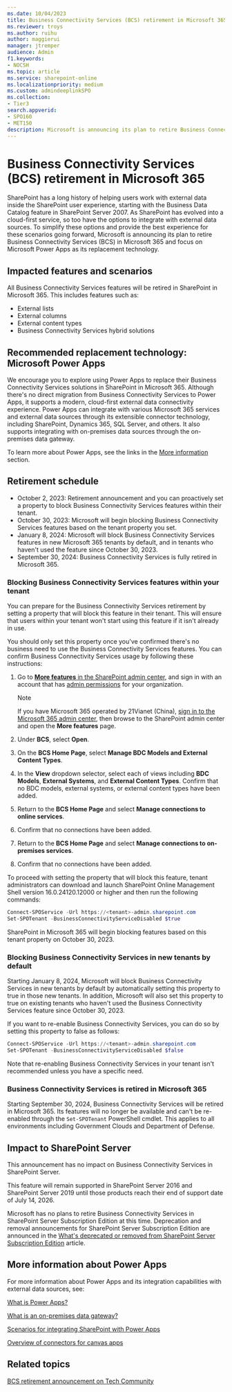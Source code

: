 ```yaml
---
ms.date: 10/04/2023
title: Business Connectivity Services (BCS) retirement in Microsoft 365
ms.reviewer: troys
ms.author: ruihu
author: maggierui
manager: jtremper
audience: Admin
f1.keywords:
- NOCSH
ms.topic: article
ms.service: sharepoint-online
ms.localizationpriority: medium
ms.custom: admindeeplinkSPO
ms.collection:
- Tier3
search.appverid:
- SPO160
- MET150
description: Microsoft is announcing its plan to retire Business Connectivity Services (BCS) in Microsoft 365 and focus on Microsoft Power Apps as its replacement technology.
---
```


# Business Connectivity Services (BCS) retirement in Microsoft 365

SharePoint has a long history of helping users work with external data inside the SharePoint user experience, starting with the Business Data Catalog feature in SharePoint Server 2007. As SharePoint has evolved into a cloud-first service, so too have the options to integrate with external data sources. To simplify these options and provide the best experience for these scenarios going forward, Microsoft is announcing its plan to retire Business Connectivity Services (BCS) in Microsoft 365 and focus on Microsoft Power Apps as its replacement technology.

## Impacted features and scenarios

All Business Connectivity Services features will be retired in SharePoint in Microsoft 365. This includes features such as:

- External lists
- External columns
- External content types
- Business Connectivity Services hybrid solutions

## Recommended replacement technology: Microsoft Power Apps

We encourage you to explore using Power Apps to replace their Business Connectivity Services solutions in SharePoint in Microsoft 365. Although there's no direct migration from Business Connectivity Services to Power Apps, it supports a modern, cloud-first external data connectivity experience. Power Apps can integrate with various Microsoft 365 services and external data sources through its extensible connector technology, including SharePoint, Dynamics 365, SQL Server, and others. It also supports integrating with on-premises data sources through the on-premises data gateway.

To learn more about Power Apps, see the links in the [More information](#more-information-about-power-apps) section.

## Retirement schedule

- October 2, 2023: Retirement announcement and you can proactively set a property to block Business Connectivity Services features within their tenant.
- October 30, 2023: Microsoft will begin blocking Business Connectivity Services features based on the tenant property you set.
- January 8, 2024: Microsoft will block Business Connectivity Services features in new Microsoft 365 tenants by default, and in tenants who haven't used the feature since October 30, 2023.
- September 30, 2024: Business Connectivity Services is fully retired in Microsoft 365.

### Blocking Business Connectivity Services features within your tenant

You can prepare for the Business Connectivity Services retirement by setting a property that will block this feature in their tenant. This will ensure that users within your tenant won't start using this feature if it isn't already in use.

You should only set this property once you've confirmed there's no business need to use the Business Connectivity Services features. You can confirm Business Connectivity Services usage by following these instructions:

1. Go to [**More features** in the SharePoint admin center](https://go.microsoft.com/fwlink/?linkid=2185077), and sign in with an account that has [admin permissions](sharepoint-admin-role.md) for your organization.
    > [!NOTE]
    > If you have Microsoft 365 operated by 21Vianet (China), [sign in to the Microsoft 365 admin center](https://go.microsoft.com/fwlink/?linkid=850627), then browse to the SharePoint admin center and open the **More features** page.

2. Under **BCS**, select **Open**.
3. On the **BCS Home Page**, select **Manage BDC Models and External Content Types**.
4. In the **View** dropdown selector, select each of views including **BDC Models**, **External Systems**, and **External Content Types**. Confirm that no BDC models, external systems, or external content types have been added.
5. Return to the **BCS Home Page** and select **Manage connections to online services**.
6. Confirm that no connections have been added.
7. Return to the **BCS Home Page** and select **Manage connections to on-premises services**.
8. Confirm that no connections have been added.

To proceed with setting the property that will block this feature, tenant administrators can download and launch SharePoint Online Management Shell version 16.0.24120.12000 or higher and then run the following commands:

```PowerShell
Connect-SPOService -Url https://<tenant>-admin.sharepoint.com
Set-SPOTenant -BusinessConnectivityServiceDisabled $true
```

SharePoint in Microsoft 365 will begin blocking features based on this tenant property on October 30, 2023.

### Blocking Business Connectivity Services in new tenants by default

Starting January 8, 2024, Microsoft will block Business Connectivity Services in new tenants by default by automatically setting this property to true in those new tenants. In addition, Microsoft will also set this property to true on existing tenants who haven't used the Business Connectivity Services feature since October 30, 2023.

If you want to re-enable Business Connectivity Services, you can do so by setting this property to false as follows:

```PowerShell
Connect-SPOService -Url https://<tenant>-admin.sharepoint.com
Set-SPOTenant -BusinessConnectivityServiceDisabled $false
```

Note that re-enabling Business Connectivity Services in your tenant isn't recommended unless you have a specific need.

### Business Connectivity Services is retired in Microsoft 365

Starting September 30, 2024, Business Connectivity Services will be retired in Microsoft 365. Its features will no longer be available and can't be re-enabled through the ``Set-SPOTenant`` PowerShell cmdlet. This applies to all environments including Government Clouds and Department of Defense.

## Impact to SharePoint Server

This announcement has no impact on Business Connectivity Services in SharePoint Server.

This feature will remain supported in SharePoint Server 2016 and SharePoint Server 2019 until those products reach their end of support date of July 14, 2026.

Microsoft has no plans to retire Business Connectivity Services in SharePoint Server Subscription Edition at this time. Deprecation and removal announcements for SharePoint Server Subscription Edition are announced in the [What's deprecated or removed from SharePoint Server Subscription Edition](../SharePointServer/what-s-new/what-s-deprecated-or-removed-from-SharePoint-Server-Subscription-Edition.md) article.

## More information about Power Apps

For more information about Power Apps and its integration capabilities with external data sources, see:

[What is Power Apps?](/power-apps/powerapps-overview)

[What is an on-premises data gateway?](/power-apps/maker/canvas-apps/gateway-reference)

[Scenarios for integrating SharePoint with Power Apps](/power-apps/maker/canvas-apps/sharepoint/scenarios-intro)

[Overview of connectors for canvas apps](/power-apps/maker/canvas-apps/connections-list)

## Related topics

[BCS retirement announcement on Tech Community](https://aka.ms/sp-bcs-retirement)
